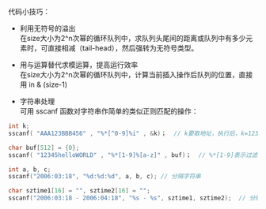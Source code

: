 代码小技巧：

* 利用无符号的溢出  
在size大小为2^n次幂的循环队列中，求队列头尾间的距离或队列中有多少元素时，可直接相减（tail-head），然后强转为无符号类型。 
* 用与运算替代求模运算，提高运行效率  
在size大小为2^n次幂的循环队列中，计算当前插入操作后队列的位置，直接用 in & (size-1)  

* 字符串处理  
可用 sscanf 函数对字符串作简单的类似正则匹配的操作：  
```c
int k;
sscanf( "AAA123BBB456" , "%*[^0-9]%i" , &k)；  // k要取地址，执行后，k=123

char buf[512] = {0};
sscanf( "12345helloWORLD" , "%*[1-9]%[a-z]" , buf)；  // %*[1-9]表示过滤掉数字1-9，然后取小写字符串给buf，buf 为 hello

int a, b, c;
sscanf("2006:03:18", "%d:%d:%d", a, b, c); // 分隔字符串

char sztime1[16] = "", sztime2[16] = "";
sscanf("2006:03:18 - 2006:04:18", "%s - %s", sztime1, sztime2);  // 分隔字符串
```
